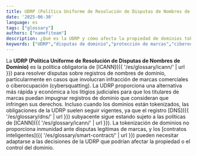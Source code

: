 ```yaml
---
title: UDRP (Política Uniforme de Resolución de Disputas de Nombres de Dominio)
date: '2025-06-30'
language: es
tags: ["glossary"]
authors: ["namefiteam"]
description: ¿Qué es la UDRP y cómo afecta la propiedad de dominios tokenizados?
keywords: ["UDRP","disputas de dominio","protección de marcas","ciberocupación","marco legal"]
---
```


La **UDRP (Política Uniforme de Resolución de Disputas de Nombres de Dominio)** es la política obligatoria de [ICANN]({{ '/es/glossary/icann/' | url }}) para resolver disputas sobre registros de nombres de dominio, particularmente en casos que involucran infracción de marcas comerciales o ciberocupación (cybersquatting). La UDRP proporciona una alternativa más rápida y económica a los litigios judiciales para que los titulares de marcas puedan impugnar registros de dominio que consideran que infringen sus derechos. Incluso cuando los dominios están tokenizados, las obligaciones de la UDRP suelen seguir vigentes, ya que el registro [DNS]({{ '/es/glossary/dns/' | url }}) subyacente sigue estando sujeto a las políticas de [ICANN]({{ '/es/glossary/icann/' | url }}). La tokenización de dominios no proporciona inmunidad ante disputas legítimas de marcas, y los [contratos inteligentes]({{ '/es/glossary/smart-contract/' | url }}) pueden necesitar adaptarse a las decisiones de la UDRP que podrían afectar la propiedad o el control del dominio.